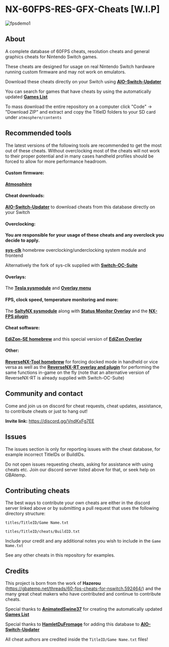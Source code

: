# NX-60FPS-RES-GFX-Cheats [W.I.P]

![fpsdemo1](https://user-images.githubusercontent.com/119771197/205493192-ad157f47-7060-4fa7-9af6-12b9027361a8.gif)

## About

A complete database of 60FPS cheats, resolution cheats and general graphics cheats for Nintendo Switch games.

These cheats are designed for usage on real Nintendo Switch hardware running custom firmware and may not work on emulators.

Download these cheats directly on your Switch using [**AIO-Switch-Updater**](https://github.com/karmicpumpkin/NX-60FPS-RES-GFX-Cheats#cheat-downloads)

You can search for games that have cheats by using the automatically updated [**Games List**](https://github.com/karmicpumpkin/NX-60FPS-RES-GFX-Cheats/blob/main/GAMES.md)

To mass download the entire repository on a computer click "Code" -> "Download ZIP" and extract and copy the TitleID folders to your SD card under `atmosphere/contents`

## Recommended tools

The latest versions of the following tools are recommended to get the most out of these cheats. Without overclocking most of the cheats will not work to their proper potential and in many cases handheld profiles should be forced to allow for more performance headroom.

#### Custom firmware:

[**Atmosphère**](https://github.com/Atmosphere-NX/Atmosphere)

#### Cheat downloads:

[**AIO-Switch-Updater**](https://github.com/HamletDuFromage/aio-switch-updater) to download cheats from this database directly on your Switch

#### Overclocking:

**You are responsible for your usage of these cheats and any overclock you decide to apply.**

[**sys-clk**](https://github.com/retronx-team/sys-clk) homebrew overclocking/underclocking system module and frontend

Alternatively the fork of sys-clk supplied with [**Switch-OC-Suite**](https://github.com/KazushiMe/Switch-OC-Suite)

#### Overlays:

The [**Tesla sysmodule**](https://github.com/WerWolv/nx-ovlloader) and [**Overlay menu**](https://github.com/WerWolv/Tesla-Menu)

#### FPS, clock speed, temperature monitoring and more:

The [**SaltyNX sysmodule**](https://github.com/masagrator/SaltyNX) along with [**Status Monitor Overlay**](https://github.com/masagrator/Status-Monitor-Overlay) and the [**NX-FPS plugin**](https://github.com/masagrator/NX-FPS)

#### Cheat software:

[**EdiZon-SE homebrew**](https://github.com/tomvita/EdiZon-SE) and this special version of [**EdiZon Overlay**](https://github.com/proferabg/EdiZon-Overlay)

#### Other:

[**ReverseNX-Tool homebrew**](https://github.com/masagrator/ReverseNX-Tool) for forcing docked mode in handheld or vice versa as well as the [**ReverseNX-RT overlay and plugin**](https://github.com/masagrator/ReverseNX-RT) for performing the same functions in-game on the fly (note that an alternative version of ReverseNX-RT is already supplied with Switch-OC-Suite)

## Community and contact

Come and join us on discord for cheat requests, cheat updates, assistance, to contribute cheats or just to hang out!

**Invite link:** https://discord.gg/VndKxFg7EE

## Issues

The issues section is only for reporting issues with the cheat database, for example incorrect TitleIDs or BuildIDs.

Do not open issues requesting cheats, asking for assistance with using cheats etc. Join our discord server listed above for that, or seek help on GBAtemp.

## Contributing cheats

The best ways to contribute your own cheats are either in the discord server linked above or by submitting a pull request that uses the following directory structure:

`titles/TitleID/Game Name.txt`

`titles/TitleID/cheats/BuildID.txt`

Include your credit and any additional notes you wish to include in the `Game Name.txt`

See any other cheats in this repository for examples.

## Credits

This project is born from the work of **Hazerou** (https://gbatemp.net/threads/60-fps-cheats-for-nswitch.592464/) and the many great cheat makers who have contributed and continue to contribute cheats.

Special thanks to [**AnimatedSwine37**](https://twitter.com/AnimatedSwine37) for creating the automatically updated [**Games List**](https://github.com/karmicpumpkin/NX-60FPS-RES-GFX-Cheats/blob/main/GAMES.md)

Special thanks to [**HamletDuFromage**](https://github.com/HamletDuFromage) for adding this database to [**AIO-Switch-Updater**](https://github.com/HamletDuFromage/aio-switch-updater)

All cheat authors are credited inside the `TitleID/Game Name.txt` files!
